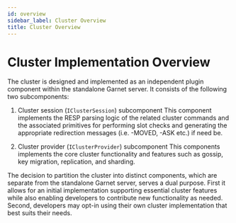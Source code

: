```yaml
---
id: overview
sidebar_label: Cluster Overview
title: Cluster Overview
---
```


# Cluster Implementation Overview

<!---
	Cluster is implemented as a separate component consisting of two pieces.
	Cluster session and cluster provider.
	
	Cluster session implements the parsing of related cluster commands and operations.
	Cluster provider implements the primitives to support execution of the associated cluster commands and ops.
	
	dev/cluster/intro.md
	dev/cluster/sharding.md
	dev/cluster/replication-manager.md
	dev/cluster/migration-manager.md
	dev/cluster/failover-manager.md
-->

The cluster is designed and implemented as an independent plugin component within the standalone Garnet server.
It consists of the following two subcomponents:

1. Cluster session (```IClusterSession```) subcomponent
	This component implements the RESP parsing logic of the related cluster commands and the associated primitives
	for performing slot checks and generating the appropriate redirection messages (i.e. -MOVED, -ASK etc.) if need be.

2. Cluster provider (```IClusterProvider```) subcomponent
	This components implements the core cluster functionality and features such as gossip, key migration, replication, and sharding.

The decision to partition the cluster into distinct components, which are separate from the standalone Garnet server, serves a dual purpose.
First it allows for an initial implementation supporting essential cluster features while also enabling developers to contribute new functionality as needed.
Second, developers may opt-in using their own cluster implementation that best suits their needs.